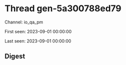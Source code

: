 # Thread gen-5a300788ed79
Channel: io_qa_pm

First seen: 2023-09-01 00:00:00

Last seen: 2023-09-01 00:00:00

## Digest


